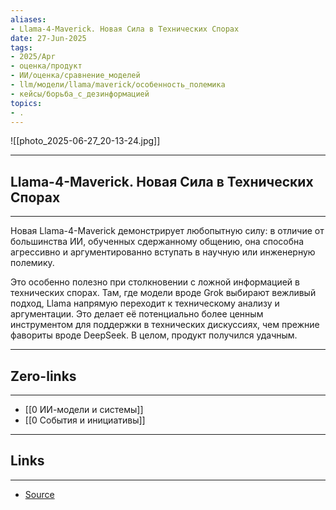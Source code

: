 ```yaml
---
aliases: 
- Llama-4-Maverick. Новая Сила в Технических Спорах 
date: 27-Jun-2025
tags:
- 2025/Apr
- оценка/продукт
- ИИ/оценка/сравнение_моделей
- llm/модели/llama/maverick/особенность_полемика
- кейсы/борьба_с_дезинформацией
topics:
- .
---
```

![[photo_2025-06-27_20-13-24.jpg]]

-----
##  Llama-4-Maverick. Новая Сила в Технических Спорах 
-----
Новая Llama-4-Maverick демонстрирует любопытную силу: в отличие от большинства ИИ, обученных сдержанному общению, она способна агрессивно и аргументированно вступать в научную или инженерную полемику. 

Это особенно полезно при столкновении с ложной информацией в технических спорах. Там, где модели вроде Grok выбирают вежливый подход, Llama напрямую переходит к техническому анализу и аргументации. Это делает её потенциально более ценным инструментом для поддержки в технических дискуссиях, чем прежние фавориты вроде DeepSeek. В целом, продукт получился удачным.

---
## Zero-links
---
- [[0 ИИ-модели и системы]]
- [[0 События и инициативы]]

---
## Links
---
- [Source](https://t.me/turboproject/1571)